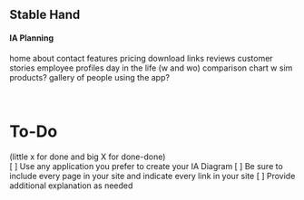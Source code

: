 ## Stable Hand

#### IA Planning

home
about 
contact
features
pricing
download links
reviews
customer stories
employee profiles
day in the life (w and wo)
comparison chart w sim products?
gallery of people using the app?





<br>

To-Do
====
(little x for done and big X for done-done)
<br>
[ ] Use any application you prefer to create your IA Diagram
[ ] Be sure to include every page in your site and indicate every link in your site
[ ] Provide additional explanation as needed
